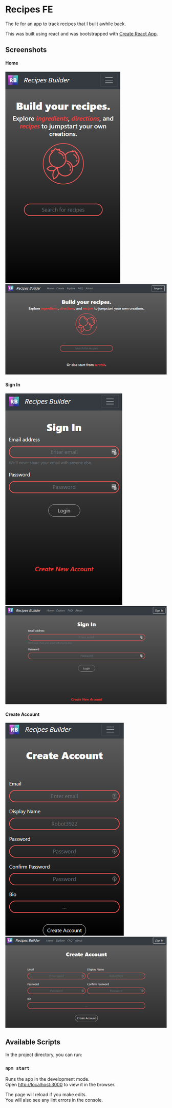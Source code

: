 # Recipes FE

The fe for an app to track recipes that I built awhile back. 

This was built using react and was bootstrapped with [Create React App](https://github.com/facebook/create-react-app).

## Screenshots

#### Home
![Home Mobile](https://github.com/BioTerran/recipes-app-client/blob/master/screenshots/home-mobile.png?raw=true)
![Home](https://github.com/BioTerran/recipes-app-client/blob/master/screenshots/home.png?raw=true)

#### Sign In
![Sign In Mobile](https://github.com/BioTerran/recipes-app-client/blob/master/screenshots/signin-mobile.png?raw=true)
![Sign In](https://github.com/BioTerran/recipes-app-client/blob/master/screenshots/signin.png?raw=true)

#### Create Account
![Create Account Mobile](https://github.com/BioTerran/recipes-app-client/blob/master/screenshots/create-account-mobile.png?raw=true)
![Create Account](https://github.com/BioTerran/recipes-app-client/blob/master/screenshots/create-account.png?raw=true)

## Available Scripts

In the project directory, you can run:

### `npm start`

Runs the app in the development mode.<br />
Open [http://localhost:3000](http://localhost:3000) to view it in the browser.

The page will reload if you make edits.<br />
You will also see any lint errors in the console.
